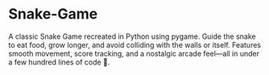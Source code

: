 # Snake-Game
A classic Snake Game recreated in Python using pygame. Guide the snake to eat food, grow longer, and avoid colliding with the walls or itself. Features smooth movement, score tracking, and a nostalgic arcade feel—all in under a few hundred lines of code 🐍.
